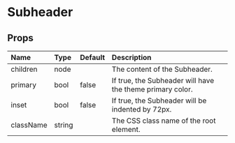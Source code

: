 Subheader
=======



Props
-----


| Name | Type | Default | Description |
|:-----|:-----|:-----|:-----|
| children | node |  | The content of the Subheader. |
| primary | bool | false | If true, the Subheader will have the theme primary color. |
| inset | bool | false | If true, the Subheader will be indented by 72px. |
| className | string |  | The CSS class name of the root element. |
